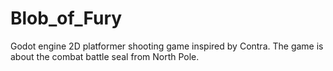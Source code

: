 # Blob_of_Fury
Godot engine 2D platformer shooting game inspired by Contra. The game is about the combat battle seal from North Pole.
